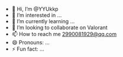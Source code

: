 - 👋 Hi, I’m @YYUkkp
- 👀 I’m interested in ...
- 🌱 I’m currently learning ...
- 💞️ I’m looking to collaborate on Valorant
- 📫 How to reach me 2990081929@qq.com
- 😄 Pronouns: ...
- ⚡ Fun fact: ...

<!---
YYUkkp/YYUkkp is a ✨ special ✨ repository because its `README.md` (this file) appears on your GitHub profile.
You can click the Preview link to take a look at your changes.
--->
